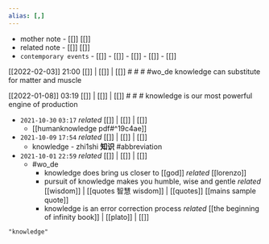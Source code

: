 ```yaml
---
alias: [,]
---
```

- mother note - [[]] [[]]
- related note - [[]] [[]]
- `contemporary events`	- [[]]	- [[]]	- [[]]	- [[]]	- [[]]

[[2022-02-03]] 21:00 [[]] | [[]] | [[]] # # #
#wo_de knowledge can substitute for matter and muscle

[[2022-01-08]] 03:19 [[]] | [[]] | [[]] # # #
knowledge is our most powerful engine of production
- `2021-10-30`  `03:17` _related_ [[]] | [[]] | [[]]
	- [[humanknowledge pdf#^19c4ae]]
- `2021-10-09`  `17:54` _related_ [[]] | [[]] | [[]]
	- knowledge - zhi1shi __知识__ #abbreviation 
- `2021-10-01`  `22:59` _related_ [[]] | [[]] | [[]]
	- #wo_de
		- knowledge does bring us closer to [[god]] _related_ [[lorenzo]]
		- pursuit of knowledge makes you humble, wise and gentle _related_ [[wisdom]] | [[quotes 智慧 wisdom]] | [[quotes]] [[mains sample quote]]
		- knowledge is an error correction process _related_ [[the beginning of infinity book]] | [[plato]] | [[]]

```query
"knowledge"
```